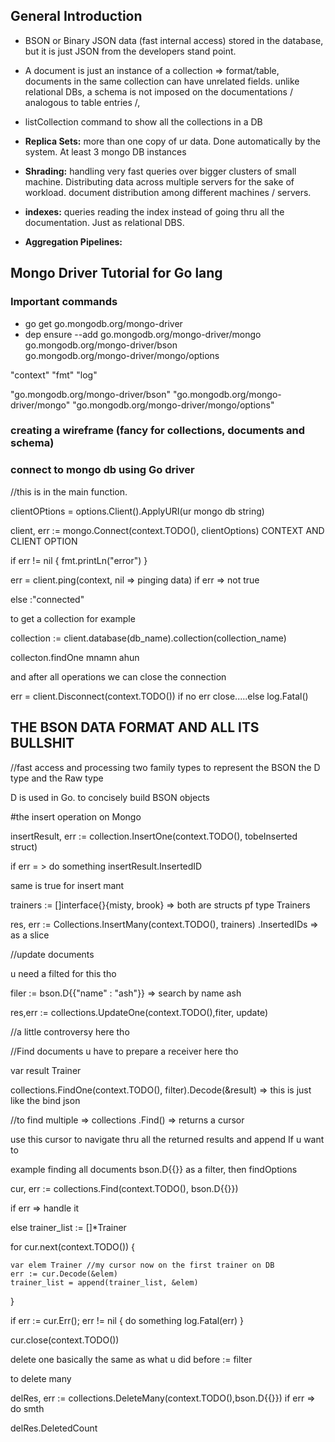 ## General Introduction

* BSON or Binary JSON data (fast internal access) stored in the database, but it is just JSON from the developers stand point.
* A document is just an instance of a collection => format/table, documents in the same collection can have unrelated fields. unlike relational DBs, a schema is not imposed on the documentations / analogous to table entries /,

* listCollection command to show all the collections in a DB
* **Replica Sets:** more than one copy of ur data. Done automatically by the system. At least 3 mongo DB instances

* **Shrading:** handling very fast queries over bigger clusters of small machine. Distributing data across multiple servers for the sake of workload. document distribution among different machines / servers.

* **indexes:** queries reading the index instead of going thru all the documentation. Just as relational DBS.
* **Aggregation Pipelines:** 


## Mongo Driver Tutorial for Go lang

### Important commands
* go get go.mongodb.org/mongo-driver
* dep ensure --add go.mongodb.org/mongo-driver/mongo \
go.mongodb.org/mongo-driver/bson \
go.mongodb.org/mongo-driver/mongo/options

"context"
"fmt"
"log"

"go.mongodb.org/mongo-driver/bson"
"go.mongodb.org/mongo-driver/mongo"
"go.mongodb.org/mongo-driver/mongo/options"

### creating a wireframe (fancy for collections, documents and schema)
### connect to mongo db using Go driver


//this is in the main function.

clientOPtions = options.Client().ApplyURI(ur mongo db string)

client, err := mongo.Connect(context.TODO(), clientOptions) CONTEXT AND CLIENT OPTION

if err != nil {
    fmt.printLn("error")
}

err = client.ping(context, nil => pinging data)
if err => not true

else :"connected"

to get a collection for example

collection := client.database(db_name).collection(collection_name)

collecton.findOne mnamn ahun

and after all operations we can close the connection

err = client.Disconnect(context.TODO())
if no err close.....else log.Fatal()

## THE BSON DATA FORMAT AND ALL ITS BULLSHIT

//fast access and processing
two family types to represent the BSON the D type and the Raw type

D is used in Go. to concisely build BSON objects

#the insert operation on Mongo

insertResult, err := collection.InsertOne(context.TODO(), tobeInserted struct)

if err = > do something
insertResult.InsertedID

same is true for insert mant

trainers := []interface{}{misty, brook} => both are structs pf type Trainers

res, err := Collections.InsertMany(context.TODO(), trainers)
.InsertedIDs => as a slice

//update documents

u need a filted for this tho

filer := bson.D{{"name" : "ash"}} => search by name ash

res,err := collections.UpdateOne(context.TODO(),fiter, update)

//a little controversy here tho

//Find documents
u have to prepare a receiver here tho

var result Trainer

collections.FindOne(context.TODO(), filter).Decode(&result) => this is just like the bind json

//to find multiple => collections .Find() => returns a cursor


use this cursor to navigate thru all the returned results and append If u want to

example finding all documents bson.D{{}} as a filter, then findOptions

cur, err := collections.Find(context.TODO(), bson.D{{}})

if err => handle it

else
trainer_list := []*Trainer


for cur.next(context.TODO()) {

    var elem Trainer //my cursor now on the first trainer on DB
    err := cur.Decode(&elem)
    trainer_list = append(trainer_list, &elem)

}

if err := cur.Err(); err != nil {
    do something
    log.Fatal(err)
}

cur.close(context.TODO())

delete one basically the same as what u did before := filter

to delete many

delRes, err := collections.DeleteMany(context.TODO(),bson.D{{}})
if err => do smth

delRes.DeletedCount




















